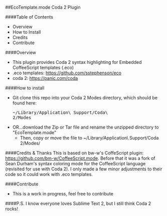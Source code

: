 ##EcoTemplate.mode Coda 2 Plugin

####Table of Contents
- Overview
- How to Install
- Credits
- Contribute

####Overview
- This plugin provides Coda 2 syntax highlighting for Embedded CoffeeScript templates (.eco)
- .eco templates: <a href="https://github.com/sstephenson/eco">https://github.com/sstephenson/eco</a>
- coda 2: <a href="https://panic.com/coda/">https://panic.com/coda</a>

####How to install
- Git clone this repo into your Coda 2 Modes directory, which should be found here: <pre>~/Library/Application\ Support/Coda\ 2/Modes</pre>
- OR...download the Zip or Tar file and rename the unzipped directory to "EcoTemplate.mode"
    - Then, copy or move the file to ~/Library/Application\ Support/Coda 2/Modes/

####Credits & Thanks
This is based on bw-w's CoffeScript plugin: <a href="https://github.com/sstephenson/eco">https://github.com/bm-w/CoffeeScript.mode</a>. 
Before that it was a fork of Sean Durham's syntax coloring mode for the CoffeeScript language (revisited for use with Coda 2). I only made a few minor adjustments to their code so it could work with .eco templates.

####Contribute
- This is a work in progress, feel free to contribute

####P.S.
I know everyone loves Sublime Text 2, but I still think Coda 2 rocks!
